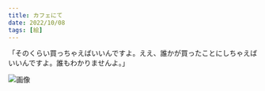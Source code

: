 ```yaml
---
title: カフェにて
date: 2022/10/08
tags: [絵]
---
```


「そのくらい買っちゃえばいいんですよ。ええ、誰かが買ったことにしちゃえばいいんですよ。誰もわかりませんよ。」

<!--more-->

![画像](/my-home/cover/IMG_1058.JPG)
